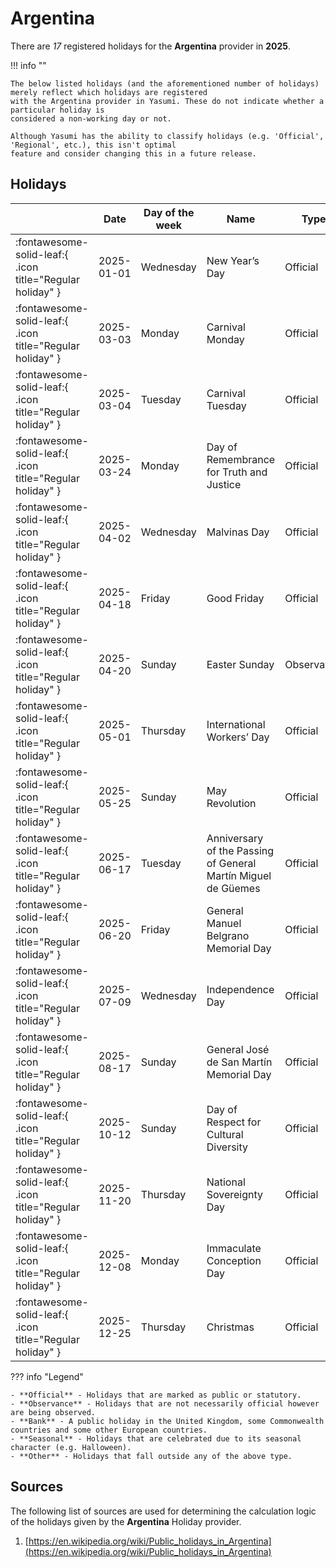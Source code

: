 # Argentina

There are _17_ registered holidays for the **Argentina** provider in **2025**.

!!! info ""

    The below listed holidays (and the aforementioned number of holidays) merely reflect which holidays are registered
    with the Argentina provider in Yasumi. These do not indicate whether a particular holiday is
    considered a non-working day or not.

    Although Yasumi has the ability to classify holidays (e.g. 'Official', 'Regional', etc.), this isn't optimal
    feature and consider changing this in a future release.

## Holidays

|     | Date | Day of the week | Name | Type |
| --- | ---- | --------------- | ---- | ---- |
| :fontawesome-solid-leaf:{ .icon title="Regular holiday" } | 2025-01-01 | Wednesday | New Year’s Day | Official |
| :fontawesome-solid-leaf:{ .icon title="Regular holiday" } | 2025-03-03 | Monday | Carnival Monday | Official |
| :fontawesome-solid-leaf:{ .icon title="Regular holiday" } | 2025-03-04 | Tuesday | Carnival Tuesday | Official |
| :fontawesome-solid-leaf:{ .icon title="Regular holiday" } | 2025-03-24 | Monday | Day of Remembrance for Truth and Justice | Official |
| :fontawesome-solid-leaf:{ .icon title="Regular holiday" } | 2025-04-02 | Wednesday | Malvinas Day | Official |
| :fontawesome-solid-leaf:{ .icon title="Regular holiday" } | 2025-04-18 | Friday | Good Friday | Official |
| :fontawesome-solid-leaf:{ .icon title="Regular holiday" } | 2025-04-20 | Sunday | Easter Sunday | Observance |
| :fontawesome-solid-leaf:{ .icon title="Regular holiday" } | 2025-05-01 | Thursday | International Workers’ Day | Official |
| :fontawesome-solid-leaf:{ .icon title="Regular holiday" } | 2025-05-25 | Sunday | May Revolution | Official |
| :fontawesome-solid-leaf:{ .icon title="Regular holiday" } | 2025-06-17 | Tuesday | Anniversary of the Passing of General Martín Miguel de Güemes | Official |
| :fontawesome-solid-leaf:{ .icon title="Regular holiday" } | 2025-06-20 | Friday | General Manuel Belgrano Memorial Day | Official |
| :fontawesome-solid-leaf:{ .icon title="Regular holiday" } | 2025-07-09 | Wednesday | Independence Day | Official |
| :fontawesome-solid-leaf:{ .icon title="Regular holiday" } | 2025-08-17 | Sunday | General José de San Martín Memorial Day | Official |
| :fontawesome-solid-leaf:{ .icon title="Regular holiday" } | 2025-10-12 | Sunday | Day of Respect for Cultural Diversity | Official |
| :fontawesome-solid-leaf:{ .icon title="Regular holiday" } | 2025-11-20 | Thursday | National Sovereignty Day | Official |
| :fontawesome-solid-leaf:{ .icon title="Regular holiday" } | 2025-12-08 | Monday | Immaculate Conception Day | Official |
| :fontawesome-solid-leaf:{ .icon title="Regular holiday" } | 2025-12-25 | Thursday | Christmas | Official |

??? info "Legend"

    - **Official** - Holidays that are marked as public or statutory.
    - **Observance** - Holidays that are not necessarily official however are being observed.
    - **Bank** - A public holiday in the United Kingdom, some Commonwealth countries and some other European countries.
    - **Seasonal** - Holidays that are celebrated due to its seasonal character (e.g. Halloween).
    - **Other** - Holidays that fall outside any of the above type.

## Sources

The following list of sources are used for determining the calculation logic of
the holidays given by the **Argentina** Holiday provider.


1. [https://en.wikipedia.org/wiki/Public_holidays_in_Argentina](https://en.wikipedia.org/wiki/Public_holidays_in_Argentina)
   